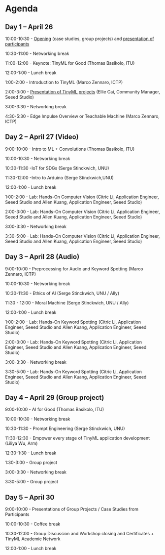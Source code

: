 #  Agenda

## **Day 1 – April 26**

10:00-10:30 - [Opening](https://github.com/marcozennaro/ICTP-UNU-TinyML/blob/main/Syllabus.pdf) (case studies, group projects) and [presentation of participants](https://padlet.com/marcozennaro/ictp-unu-workshop-on-tinyml-for-sustainable-development-7n4fxbg8eu6xsg5g) 

10:30-11:00 - Networking break

11:00-12:00 - Keynote: TinyML for Good (Thomas Basikolo, ITU) 

12:00-1:00 - Lunch break

1:00-2:00 - Introduction to TinyML (Marco Zennaro, ICTP)

2:00-3:00 - [Presentation of TinyML projects](https://github.com/marcozennaro/ICTP-UNU-TinyML/blob/main/Ellie%20Cai_Seeed%20TinyML%20for%20SDGs_20240417.pdf) (Ellie Cai, Community Manager, Seeed Studio)

3:00-3:30 - Networking break

4:30-5:30  - Edge Impulse Overview or Teachable Machine (Marco Zennaro, ICTP)

## Day 2 – April 27 (Video)

9:00-10:00 - Intro to ML + Convolutions (Thomas Basikolo, ITU)

10:00-10:30 - Networking break

10:30-11:30 -IoT for SDGs (Serge Stinckwich, UNU) 

11:30-12:00 -Intro to Arduino (Serge Stinckwich,UNU)

12:00-1:00 - Lunch break

1:00-2:00 - Lab: Hands-On Computer Vision (Citric Li, Application Engineer, Seeed Studio and Allen Kuang, Application Engineer, Seeed Studio)

2:00-3:00 - Lab: Hands-On Computer Vision (Citric Li, Application Engineer, Seeed Studio and Allen Kuang, Application Engineer, Seeed Studio)

3:00-3:30 - Networking break

3:30-5:00 - Lab: Hands-On Computer Vision (Citric Li, Application Engineer, Seeed Studio and Allen Kuang, Application Engineer, Seeed Studio)

## Day 3 – April 28 (Audio)

9:00-10:00 - Preprocessing for Audio and Keyword Spotting (Marco Zennaro, ICTP)

10:00-10:30 - Networking break

10:30-11:30 - Ethics of AI (Serge Stinckwich, UNU / Ally)

11:30 - 12:00 - Moral Machine (Serge Stinckwich, UNU / Ally)

12:00-1:00 - Lunch break

1:00-2:00 - Lab: Hands-On Keyword Spotting (Citric Li, Application Engineer, Seeed Studio and Allen Kuang, Application Engineer, Seeed Studio)

2:00-3:00 - Lab: Hands-On Keyword Spotting  (Citric Li, Application Engineer, Seeed Studio and Allen Kuang, Application Engineer, Seeed Studio)

3:00-3:30 - Networking break

3:30-5:00 - Lab: Hands-On Keyword Spotting  (Citric Li, Application Engineer, Seeed Studio and Allen Kuang, Application Engineer, Seeed Studio)

## Day 4 – April 29 (Group project)

9:00-10:00 -  AI for Good (Thomas Basikolo, ITU)

10:00-10:30 - Networking break

10:30-11:30 - Prompt Engineering (Serge Stinckwich, UNU) 

11:30-12:30 - Empower every stage of TinyML application development (Liliya Wu, Arm)

12:30-1:30 - Lunch break

1:30-3:00 - Group project

3:00-3:30 - Networking break

3:30-5:00 - Group project

## Day 5 – April 30

9:00-10:00 - Presentations of Group Projects / Case Studies from Participants

10:00-10:30 - Coffee break

10:30-12:00 - Group Discussion and Workshop closing and Certificates + TinyML Academic Network

12:00-1:00 - Lunch break
